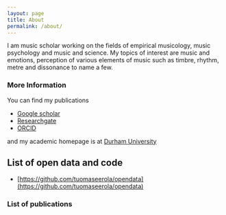 ```yaml
---
layout: page
title: About
permalink: /about/
---
```


I am music scholar working on the fields of empirical musicology, music psychology and music and science. My topics of interest are music and emotions, perception of various elements of music such as timbre, rhythm, metre and dissonance to name a few.   

### More Information

You can find my publications

* [Google scholar](https://scholar.google.com/citations?user=K-odYUYAAAAJ&hl=en)
* [Researchgate](https://www.researchgate.net/profile/Tuomas_Eerola)
* [ORCID](https://orcid.org/0000-0002-2896-929X)

and my academic homepage is at [Durham University](https://www.durham.ac.uk/staff/tuomas-eerola/)

## List of open data and code

* [https://github.com/tuomaseerola/opendata](https://github.com/tuomaseerola/opendata)

### List of publications

<script src="https://bibbase.org/show?bib=https%3A%2F%2Ftuomaseerola.github.io%2FEerola.bib&commas=true&jsonp=1"></script>
